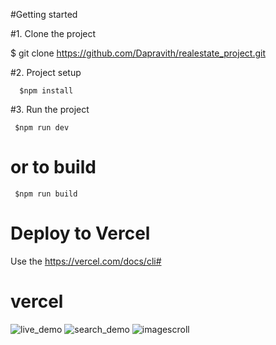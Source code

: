 #Getting started

  #1. Clone the project
  
  $ git clone https://github.com/Dapravith/realestate_project.git
  
  #2. Project setup
  
      $npm install
      
  #3. Run the project
  
     $npm run dev
     
  # or to build
  
     $npm run build
  
  # Deploy to Vercel
  
  Use the https://vercel.com/docs/cli#
   # vercel
  
![live_demo](https://user-images.githubusercontent.com/90898700/194488806-6bc2bfeb-a458-4b6a-aaf8-20b2efeb22be.jpeg)
![search_demo](https://user-images.githubusercontent.com/90898700/194498157-839d0e89-48eb-41a6-8730-78c9550e7c6a.jpeg)
![imagescroll](https://user-images.githubusercontent.com/90898700/194498710-79e220a1-277b-4e87-9cba-c23495bf4a7c.jpeg)
